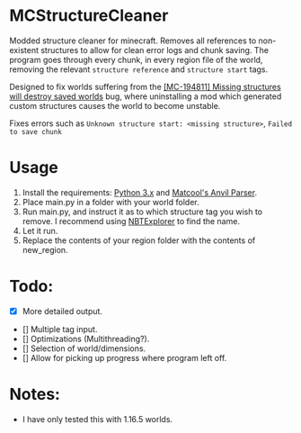 # MCStructureCleaner

Modded structure cleaner for minecraft. Removes all references to non-existent structures to allow for clean error logs and chunk saving. The program goes through every chunk, in every region file of the world, removing the relevant `structure reference` and `structure start` tags.

Designed to fix worlds suffering from the [[MC-194811] Missing structures will destroy saved worlds](https://bugs.mojang.com/browse/MC-194811) bug, where uninstalling a mod which generated custom structures causes the world to become unstable.

Fixes errors such as `Unknown structure start: <missing structure>`, `Failed to save chunk`

# Usage

1. Install the requirements: [Python 3.x](https://www.python.org/) and [Matcool's Anvil Parser](https://github.com/matcool/anvil-parser).
2. Place main.py in a folder with your world folder.
3. Run main.py, and instruct it as to which structure tag you wish to remove. I recommend using [NBTExplorer](https://github.com/jaquadro/NBTExplorer) to find the name.
4. Let it run.
5. Replace the contents of your region folder with the contents of new_region.

# Todo:

- [x] More detailed output.
- [] Multiple tag input.
- [] Optimizations (Multithreading?).
- [] Selection of world/dimensions.
- [] Allow for picking up progress where program left off.

# Notes:

- I have only tested this with 1.16.5 worlds.
